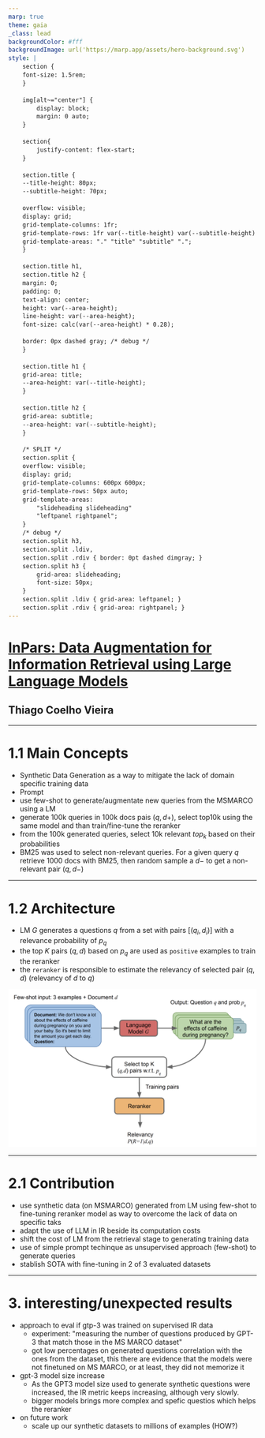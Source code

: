 ```yaml
---
marp: true
theme: gaia
_class: lead
backgroundColor: #fff
backgroundImage: url('https://marp.app/assets/hero-background.svg')
style: |
    section {
    font-size: 1.5rem;
    }

    img[alt~="center"] {
        display: block;
        margin: 0 auto;
    }

    section{
        justify-content: flex-start;
    }

    section.title {
    --title-height: 80px;
    --subtitle-height: 70px;

    overflow: visible;
    display: grid;
    grid-template-columns: 1fr;
    grid-template-rows: 1fr var(--title-height) var(--subtitle-height) 1fr;
    grid-template-areas: "." "title" "subtitle" ".";
    }

    section.title h1,
    section.title h2 {
    margin: 0;
    padding: 0;
    text-align: center;
    height: var(--area-height);
    line-height: var(--area-height);
    font-size: calc(var(--area-height) * 0.28);

    border: 0px dashed gray; /* debug */
    }

    section.title h1 {
    grid-area: title;
    --area-height: var(--title-height);
    }

    section.title h2 {
    grid-area: subtitle;
    --area-height: var(--subtitle-height);
    }

    /* SPLIT */
    section.split {
    overflow: visible;
    display: grid;
    grid-template-columns: 600px 600px;
    grid-template-rows: 50px auto;
    grid-template-areas: 
        "slideheading slideheading"
        "leftpanel rightpanel";
    }
    /* debug */
    section.split h3, 
    section.split .ldiv, 
    section.split .rdiv { border: 0pt dashed dimgray; }
    section.split h3 {
        grid-area: slideheading;
        font-size: 50px;
    }
    section.split .ldiv { grid-area: leftpanel; }
    section.split .rdiv { grid-area: rightpanel; }
---
```

<!-- _class: title -->

# [InPars: Data Augmentation for Information Retrieval using Large Language Models](https://arxiv.org/pdf/2202.05144.pdf)

## Thiago Coelho Vieira
---
<!-- paginate: true -->

<!-- # 1. Questions

1. **main concepts**
2. **contributions**
3. **interesting/unexpected results**
4. ~~basic doubts~~
5. ~~advanced topics for discussion~~ -->

# 1.1 Main Concepts

- Synthetic Data Generation as a way to mitigate the lack of domain specific training data
- Prompt
- use few-shot to generate/augmentate new queries from the MSMARCO using a LM
- generate 100k queries in 100k docs pais $(q,d+)$, select top10k using the same model and than train/fine-tune the reranker
- from the 100k generated queries, select 10k relevant $top_k$ based on their probabilities
- BM25 was used to select non-relevant queries. For a given query $q$ retrieve 1000 docs with BM25, then random sample a $d-$ to get a non-relevant pair $(q, d-)$

---

# 1.2 Architecture

- LM $G$ generates a questions $q$ from a set with pairs $[(q_i,d_i)]$ with a relevance probability of $p_q$
- the top $K$ pairs $(q,d)$ based on $p_q$ are used as `positive` examples to train the reranker
- the `reranker` is responsible to estimate the relevancy of selected pair $(q,d)$ (relevancy of $d$ to $q$)

![bg right:50% 95%](architecture.png)

---

# 2.1 Contribution

- use synthetic data (on MSMARCO) generated from LM using few-shot to fine-tuning reranker model as way to overcome the lack of data on specific taks
- adapt the use of LLM in IR beside its computation costs
- shift the cost of LM from the retrieval stage to generating training data
- use of simple prompt techinque as unsupervised approach (few-shot) to generate queries
- stablish SOTA with fine-tuning in 2 of 3 evaluated datasets

---

# 3. interesting/unexpected results

- approach to eval if gtp-3 was trained on supervised IR data
  - experiment: "measuring the number of questions produced by GPT-3 that match those in the MS MARCO dataset"
  - got low percentages on generated questions correlation with the ones from the dataset, this there are evidence that the models were not finetuned on MS MARCO, or at least, they did not memorize it
- gpt-3 model size increase
  - As the GPT3 model size used to generate synthetic questions were increased, the IR metric keeps increasing, although very slowly.
  - bigger models brings more complex and spefic questios which helps the reranker
- on future work
  - scale up our synthetic datasets to millions of examples (HOW?)
